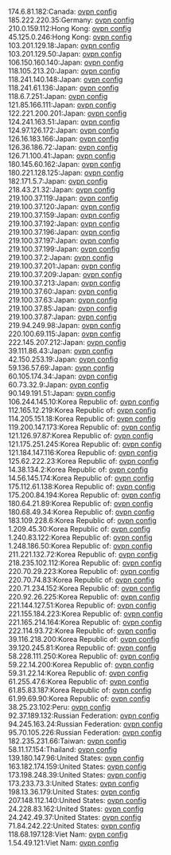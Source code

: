 174.6.81.182:Canada: [ovpn config](vpn/174_6_81_182.ovpn)  
185.222.220.35:Germany: [ovpn config](vpn/185_222_220_35.ovpn)  
210.0.159.112:Hong Kong: [ovpn config](vpn/210_0_159_112.ovpn)  
45.125.0.246:Hong Kong: [ovpn config](vpn/45_125_0_246.ovpn)  
103.201.129.18:Japan: [ovpn config](vpn/103_201_129_18.ovpn)  
103.201.129.50:Japan: [ovpn config](vpn/103_201_129_50.ovpn)  
106.150.160.140:Japan: [ovpn config](vpn/106_150_160_140.ovpn)  
118.105.213.20:Japan: [ovpn config](vpn/118_105_213_20.ovpn)  
118.241.140.148:Japan: [ovpn config](vpn/118_241_140_148.ovpn)  
118.241.61.136:Japan: [ovpn config](vpn/118_241_61_136.ovpn)  
118.6.7.251:Japan: [ovpn config](vpn/118_6_7_251.ovpn)  
121.85.166.111:Japan: [ovpn config](vpn/121_85_166_111.ovpn)  
122.221.200.201:Japan: [ovpn config](vpn/122_221_200_201.ovpn)  
124.241.163.51:Japan: [ovpn config](vpn/124_241_163_51.ovpn)  
124.97.126.172:Japan: [ovpn config](vpn/124_97_126_172.ovpn)  
126.16.183.166:Japan: [ovpn config](vpn/126_16_183_166.ovpn)  
126.36.186.72:Japan: [ovpn config](vpn/126_36_186_72.ovpn)  
126.71.100.41:Japan: [ovpn config](vpn/126_71_100_41.ovpn)  
180.145.60.162:Japan: [ovpn config](vpn/180_145_60_162.ovpn)  
180.221.128.125:Japan: [ovpn config](vpn/180_221_128_125.ovpn)  
182.171.5.7:Japan: [ovpn config](vpn/182_171_5_7.ovpn)  
218.43.21.32:Japan: [ovpn config](vpn/218_43_21_32.ovpn)  
219.100.37.119:Japan: [ovpn config](vpn/219_100_37_119.ovpn)  
219.100.37.120:Japan: [ovpn config](vpn/219_100_37_120.ovpn)  
219.100.37.159:Japan: [ovpn config](vpn/219_100_37_159.ovpn)  
219.100.37.192:Japan: [ovpn config](vpn/219_100_37_192.ovpn)  
219.100.37.196:Japan: [ovpn config](vpn/219_100_37_196.ovpn)  
219.100.37.197:Japan: [ovpn config](vpn/219_100_37_197.ovpn)  
219.100.37.199:Japan: [ovpn config](vpn/219_100_37_199.ovpn)  
219.100.37.2:Japan: [ovpn config](vpn/219_100_37_2.ovpn)  
219.100.37.201:Japan: [ovpn config](vpn/219_100_37_201.ovpn)  
219.100.37.209:Japan: [ovpn config](vpn/219_100_37_209.ovpn)  
219.100.37.213:Japan: [ovpn config](vpn/219_100_37_213.ovpn)  
219.100.37.60:Japan: [ovpn config](vpn/219_100_37_60.ovpn)  
219.100.37.63:Japan: [ovpn config](vpn/219_100_37_63.ovpn)  
219.100.37.85:Japan: [ovpn config](vpn/219_100_37_85.ovpn)  
219.100.37.87:Japan: [ovpn config](vpn/219_100_37_87.ovpn)  
219.94.249.98:Japan: [ovpn config](vpn/219_94_249_98.ovpn)  
220.100.69.115:Japan: [ovpn config](vpn/220_100_69_115.ovpn)  
222.145.207.212:Japan: [ovpn config](vpn/222_145_207_212.ovpn)  
39.111.86.43:Japan: [ovpn config](vpn/39_111_86_43.ovpn)  
42.150.253.19:Japan: [ovpn config](vpn/42_150_253_19.ovpn)  
59.136.57.69:Japan: [ovpn config](vpn/59_136_57_69.ovpn)  
60.105.174.34:Japan: [ovpn config](vpn/60_105_174_34.ovpn)  
60.73.32.9:Japan: [ovpn config](vpn/60_73_32_9.ovpn)  
90.149.191.51:Japan: [ovpn config](vpn/90_149_191_51.ovpn)  
106.244.145.10:Korea Republic of: [ovpn config](vpn/106_244_145_10.ovpn)  
112.165.12.219:Korea Republic of: [ovpn config](vpn/112_165_12_219.ovpn)  
114.205.151.18:Korea Republic of: [ovpn config](vpn/114_205_151_18.ovpn)  
119.200.147.173:Korea Republic of: [ovpn config](vpn/119_200_147_173.ovpn)  
121.126.97.87:Korea Republic of: [ovpn config](vpn/121_126_97_87.ovpn)  
121.175.251.245:Korea Republic of: [ovpn config](vpn/121_175_251_245.ovpn)  
121.184.147.116:Korea Republic of: [ovpn config](vpn/121_184_147_116.ovpn)  
125.62.222.23:Korea Republic of: [ovpn config](vpn/125_62_222_23.ovpn)  
14.38.134.2:Korea Republic of: [ovpn config](vpn/14_38_134_2.ovpn)  
14.56.145.174:Korea Republic of: [ovpn config](vpn/14_56_145_174.ovpn)  
175.112.61.138:Korea Republic of: [ovpn config](vpn/175_112_61_138.ovpn)  
175.200.84.194:Korea Republic of: [ovpn config](vpn/175_200_84_194.ovpn)  
180.64.21.89:Korea Republic of: [ovpn config](vpn/180_64_21_89.ovpn)  
180.68.49.34:Korea Republic of: [ovpn config](vpn/180_68_49_34.ovpn)  
183.109.228.6:Korea Republic of: [ovpn config](vpn/183_109_228_6.ovpn)  
1.209.45.30:Korea Republic of: [ovpn config](vpn/1_209_45_30.ovpn)  
1.240.83.122:Korea Republic of: [ovpn config](vpn/1_240_83_122.ovpn)  
1.248.186.50:Korea Republic of: [ovpn config](vpn/1_248_186_50.ovpn)  
211.221.132.72:Korea Republic of: [ovpn config](vpn/211_221_132_72.ovpn)  
218.235.102.112:Korea Republic of: [ovpn config](vpn/218_235_102_112.ovpn)  
220.70.29.223:Korea Republic of: [ovpn config](vpn/220_70_29_223.ovpn)  
220.70.74.83:Korea Republic of: [ovpn config](vpn/220_70_74_83.ovpn)  
220.71.234.152:Korea Republic of: [ovpn config](vpn/220_71_234_152.ovpn)  
220.92.26.225:Korea Republic of: [ovpn config](vpn/220_92_26_225.ovpn)  
221.144.127.51:Korea Republic of: [ovpn config](vpn/221_144_127_51.ovpn)  
221.155.184.223:Korea Republic of: [ovpn config](vpn/221_155_184_223.ovpn)  
221.165.214.164:Korea Republic of: [ovpn config](vpn/221_165_214_164.ovpn)  
222.114.93.72:Korea Republic of: [ovpn config](vpn/222_114_93_72.ovpn)  
39.116.218.200:Korea Republic of: [ovpn config](vpn/39_116_218_200.ovpn)  
39.120.245.81:Korea Republic of: [ovpn config](vpn/39_120_245_81.ovpn)  
58.228.111.250:Korea Republic of: [ovpn config](vpn/58_228_111_250.ovpn)  
59.22.14.200:Korea Republic of: [ovpn config](vpn/59_22_14_200.ovpn)  
59.31.22.14:Korea Republic of: [ovpn config](vpn/59_31_22_14.ovpn)  
61.255.47.6:Korea Republic of: [ovpn config](vpn/61_255_47_6.ovpn)  
61.85.83.187:Korea Republic of: [ovpn config](vpn/61_85_83_187.ovpn)  
61.99.69.90:Korea Republic of: [ovpn config](vpn/61_99_69_90.ovpn)  
38.25.23.102:Peru: [ovpn config](vpn/38_25_23_102.ovpn)  
92.37.189.132:Russian Federation: [ovpn config](vpn/92_37_189_132.ovpn)  
94.245.163.24:Russian Federation: [ovpn config](vpn/94_245_163_24.ovpn)  
95.70.105.226:Russian Federation: [ovpn config](vpn/95_70_105_226.ovpn)  
182.235.231.66:Taiwan: [ovpn config](vpn/182_235_231_66.ovpn)  
58.11.17.154:Thailand: [ovpn config](vpn/58_11_17_154.ovpn)  
139.180.147.96:United States: [ovpn config](vpn/139_180_147_96.ovpn)  
163.182.174.159:United States: [ovpn config](vpn/163_182_174_159.ovpn)  
173.198.248.39:United States: [ovpn config](vpn/173_198_248_39.ovpn)  
173.233.73.3:United States: [ovpn config](vpn/173_233_73_3.ovpn)  
198.13.36.179:United States: [ovpn config](vpn/198_13_36_179.ovpn)  
207.148.112.140:United States: [ovpn config](vpn/207_148_112_140.ovpn)  
24.228.83.162:United States: [ovpn config](vpn/24_228_83_162.ovpn)  
24.242.49.37:United States: [ovpn config](vpn/24_242_49_37.ovpn)  
71.84.242.22:United States: [ovpn config](vpn/71_84_242_22.ovpn)  
118.68.197.128:Viet Nam: [ovpn config](vpn/118_68_197_128.ovpn)  
1.54.49.121:Viet Nam: [ovpn config](vpn/1_54_49_121.ovpn)  
